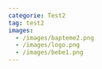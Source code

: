 ```yaml
---
categorie: Test2
tag: test2
images:
  - /images/bapteme2.png
  - /images/logo.png
  - /images/bebe1.png
---
```

